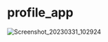 # profile_app
![Screenshot_20230331_102924](https://user-images.githubusercontent.com/78486332/229212105-b5864a0c-6e89-4a67-9738-6a262b168368.png)
